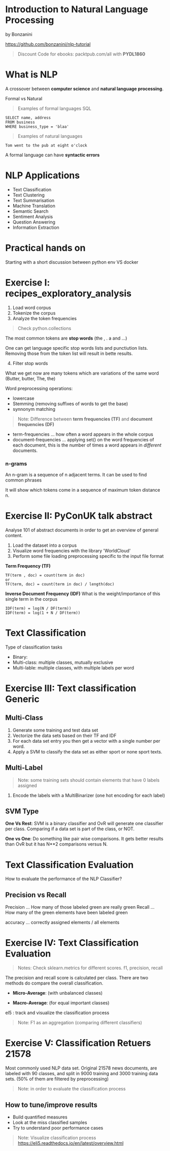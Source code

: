 # Introduction to Natural Language Processing
by Bonzanini

https://github.com/bonzanini/nlp-tutorial

> Discount Code for ebooks:
> packtpub.com/all with **PYDL1860**

# What is NLP
A crossover between **computer science** and **natural language processing**.

Formal vs Natural

> Examples of formal languages SQL

    SELECT name, address
    FROM business
    WHERE business_type = 'blaa'


> Examples of natural languages

    Tom went to the pub at eight o'clock

A formal language can have **syntactic errors** 

# NLP Applications
- Text Classification
- Text Clustering
- Text Summarisation
- Machine Translation
- Semantic Search
- Sentiment Analysis
- Question Answering
- Information Extraction

# Practical hands on
Starting with a short discussion between python env VS docker

# Exercise I: recipes_exploratory_analysis
1) Load word corpus
2) Tokenize the corpus
3) Analyze the token frequencies
> Check python.collections

The most common tokens are **stop words** (the , . a and ...)

One can get language specific stop words lists and punctiution lists. Removing
those from the token list will result in bette results.

4) Filter stop words

What we get now are many tokens which are variations of the same word
(Butter, butter, The, the)

Word preprocessing operations:
- lowercase
- Stemming (removing suffixes of words to get the base)
- synnonym matching


> Note: Difference between **term frequencies (TF)** and **document frequencies (DF)**
- term-frequencies ... how often a word appears in the whole corpus
- document-frequencies ... applying set() on the word frequencies of each document, this is the number of times a word appears in *different* documents.

### n-grams
An n-gram is a sequence of n adjacent terms.
It can be used to find common phrases

It will show which tokens come in a sequence of maximum token distance n.

# Exercise II: PyConUK talk abstract
Analyse 101 of abstract documents in order to get an overview of general content.

1) Load the dataset into a corpus
2) Visualize word frequencies with the library 'WorldCloud'
3) Perform some file loading preprocessing specific to the input file format

**Term Frequency (TF)**

    TF(term , doc) = count(term in doc)
    or
    TF(term, doc) = count(term in doc) / length(doc)

**Inverse Document Frequency (IDF)**
What is the weight/importance of this single term in the corpus

    IDF(term) = log(N / DF(term))
    IDF(term) = log(1 + N / DF(term))

# Text Classification
Type of classification tasks
- Binary:
- Multi-class: multiple classes, mutually exclusive
- Multi-lable: multiple classes, with multiple labels per word

# Exercise III: Text classification Generic

## Multi-Class
1) Generate some training and test data set
2) Vectorize the data sets based on their TF and IDF
3) For each data set entry you then get a vector with a single number per word.
4) Apply a SVM to classify the data set as either sport or none sport texts.

## Multi-Label

> Note: some training sets should contain elements that have 0 labels assigned
1) Encode the labels with a MultiBinarizer (one hot encoding for each label)

## SVM Type
**One Vs Rest**: SVM is a binary classifier and OvR will generate one classifier per class. Comparing if a data set is part of the class, or NOT.

**One vs One**: Do something like pair wise comparisons. It gets better results than OvR but it has N**2 comparisons versus N.

# Text Classification Evaluation 
How to evaluate the performance of the NLP Classifier?

## Precision vs Recall
Precision ... How many of those labeled green are really green
Recall ... How many of the green elements have been labeled green

accuracy ... correctly assigned elements / all elements

# Exercise IV: Text Classification Evaluation
> Notes: Check sklearn.metrics for different scores. f1, precision, recall

The precision and recall score is calculated per class. There are
two methods do compare the overall classification.

- **Micro-Average**: (with unbalanced classes)

- **Macro-Average**: (for equal important classes)

el5 : track and visualize the classification process
> Note: F1 as an aggregation (comparing different classifiers)


# Exercise V: Classification Retuers 21578
Most commonly used NLP data set.
Original 21578 news documents, are labeled with 90 classes, and split in 9000 training and 3000 training data sets. (50% of them are filtered by preprocessing)

> Note: in order to evaluate the classification process
## How to tune/improve results
- Build quantified measures
- Look at the miss classified samples
- Try to understand poor performance cases

> Note: Visualize classification process https://eli5.readthedocs.io/en/latest/overview.html